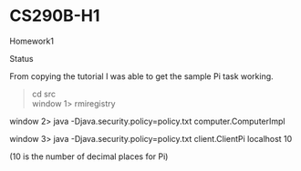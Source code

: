 # CS290B-H1
Homework1


  


Status  
  

From copying the tutorial I was able to get the sample Pi task working.

 > cd src  
 window 1> rmiregistry
  
 window 2> java -Djava.security.policy=policy.txt computer.ComputerImpl  
  
 window 3> java -Djava.security.policy=policy.txt client.ClientPi localhost 10  
  
 (10 is the number of decimal places for Pi)  